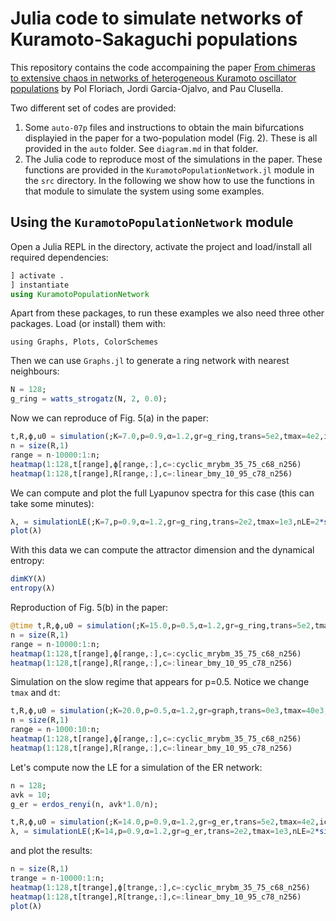 # Julia code to simulate networks of Kuramoto-Sakaguchi populations


This repository contains the code accompaining the paper [From chimeras to extensive chaos in networks of heterogeneous
Kuramoto oscillator populations](https://arxiv.org/abs/2407.20408) by Pol Floriach, Jordi Garcia-Ojalvo, and Pau Clusella.

Two different set of codes are provided:

1. Some `auto-07p` files and instructions to obtain the main bifurcations displayied in the paper for a two-population model (Fig. 2). These is all provided in the `auto` folder. See `diagram.md` in that folder.
2. The Julia code to reproduce most of the simulations in the paper. These functions are provided in the `KuramotoPopulationNetwork.jl` module in the `src` directory. In the following we show how to use the functions in that module to simulate the system using some examples.

	 
## Using the `KuramotoPopulationNetwork` module 

Open a Julia REPL in the directory, activate the project and load/install all required dependencies:

```julia
] activate .
] instantiate
using KuramotoPopulationNetwork
```

Apart from these packages, to run these examples we also need three other packages.
Load (or install) them with:

```
using Graphs, Plots, ColorSchemes
```

Then we can use `Graphs.jl` to generate a ring network with nearest neighbours:

```julia
N = 128;
g_ring = watts_strogatz(N, 2, 0.0);
```

Now we can reproduce of Fig. 5(a) in the paper:

```julia
t,R,ϕ,u0 = simulation(;K=7.0,p=0.9,α=1.2,gr=g_ring,trans=5e2,tmax=4e2,ic="homogeneous");
n = size(R,1)
range = n-10000:1:n;
heatmap(1:128,t[range],ϕ[range,:],c=:cyclic_mrybm_35_75_c68_n256)
heatmap(1:128,t[range],R[range,:],c=:linear_bmy_10_95_c78_n256)
```

We can compute and plot the full Lyapunov spectra for this case (this can take some minutes):

```julia
λ, = simulationLE(;K=7,p=0.9,α=1.2,gr=g_ring,trans=2e2,tmax=1e3,nLE=2*size(g_ring,1),ic=u0);
plot(λ)
```
With this data we can compute the attractor dimension and the dynamical entropy:

```julia
dimKY(λ)
entropy(λ)
```

Reproduction of Fig. 5(b) in the paper:
```julia
@time t,R,ϕ,u0 = simulation(;K=15.0,p=0.5,α=1.2,gr=g_ring,trans=5e2,tmax=4e2,ic="homogeneous");
n = size(R,1)
range = n-10000:1:n;
heatmap(1:128,t[range],ϕ[range,:],c=:cyclic_mrybm_35_75_c68_n256)
heatmap(1:128,t[range],R[range,:],c=:linear_bmy_10_95_c78_n256)
``` 

Simulation on the slow regime that appears for p=0.5. Notice we change `tmax` and `dt`:
```julia
t,R,ϕ,u0 = simulation(;K=20.0,p=0.5,α=1.2,gr=graph,trans=0e3,tmax=40e3,dt=1e-1,ic="homogeneous");
n = size(R,1)
range = n-1000:10:n;
heatmap(1:128,t[range],ϕ[range,:],c=:cyclic_mrybm_35_75_c68_n256)
heatmap(1:128,t[range],R[range,:],c=:linear_bmy_10_95_c78_n256)
```

Let's compute now the LE for a simulation of the ER network:
```julia
n = 128;
avk = 10;
g_er = erdos_renyi(n, avk*1.0/n);

t,R,ϕ,u0 = simulation(;K=14.0,p=0.9,α=1.2,gr=g_er,trans=5e2,tmax=4e2,ic="homogeneous");
λ, = simulationLE(;K=14,p=0.9,α=1.2,gr=g_er,trans=2e2,tmax=1e3,nLE=2*size(g_er,1),ic=u0);
```
and plot the results:

```julia
n = size(R,1)
trange = n-10000:1:n;
heatmap(1:128,t[trange],ϕ[trange,:],c=:cyclic_mrybm_35_75_c68_n256)
heatmap(1:128,t[trange],R[trange,:],c=:linear_bmy_10_95_c78_n256)
plot(λ)
```
